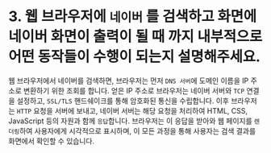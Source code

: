 
# 3. 웹 브라우저에 `네이버` 를 검색하고 화면에 네이버 화면이 출력이 될 때 까지 내부적으로 어떤 동작들이 수행이 되는지 설명해주세요.

웹 브라우저에서 네이버를 검색하면, 브라우저는 먼저 `DNS 서버`에 도메인 이름을 IP 주소로 변환하기 위한 조회를 합니다. 얻은 IP 주소로 브라우저는 네이버 서버와 `TCP` 연결을 설정하고, `SSL/TLS` 핸드쉐이크를 통해 암호화된 통신을 수립합니다. 이후 브라우저는 `HTTP` 요청을 서버에 보내고, 네이버 서버는 해당 요청을 처리하여 HTML, CSS, JavaScript 등의 자원과 함께 `응답`합니다. 브라우저는 이 응답을 받아와 웹 페이지를 `렌더링`하여 사용자에게 시각적으로 표시하며, 이 모든 과정을 통해 사용자는 검색 결과를 화면에서 확인할 수 있습니다.
